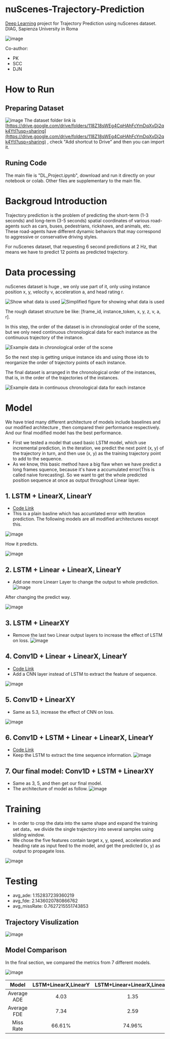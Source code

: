 # nuScenes-Trajectory-Prediction
[Deep Learning](https://sites.google.com/diag.uniroma1.it/fabriziosilvestri/home/teaching/deep-learning) project for Trajectory Prediction using nuScenes dataset. DIAG, Sapienza University in Roma

![image](https://user-images.githubusercontent.com/24941293/189555310-370e716e-14df-4660-b204-bd3fb54dd4eb.png)

Co-author:
- PK
- SCC
- DJN

# How to Run

## Preparing Dataset

![image](https://user-images.githubusercontent.com/24941293/189555084-af18bdb3-cbd1-406c-ae95-97f6e443775b.png)
The dataset folder link is [https://drive.google.com/drive/folders/118Z18sWEg4CqHAhFcYmDqXvDj2qk4YtI?usp=sharing](https://drive.google.com/drive/folders/118Z18sWEg4CqHAhFcYmDqXvDj2qk4YtI?usp=sharing) , check "Add shortcut to Drive" and then you can import it.

## Runing Code
The main file is "DL_Project.ipynb", download and run it directly on your notebook or colab. Other files are supplementary to the main file.

# Backgroud Introduction

Trajectory prediction is the problem of predicting the short-term (1-3 seconds) and long-term (3-5 seconds) spatial coordinates of various road-agents such as cars, buses, pedestrians, rickshaws, and animals, etc. These road-agents have different dynamic behaviors that may correspond to aggressive or conservative driving styles.

For nuScenes dataset, that requesting 6 second predictions at 2 Hz, that means we have to predict 12 points as predicted trajectory.

# Data processing
nuScenes dataset is huge , we only use part of it, only using instance position x, y, velocity v, acceleration a, and head rating r.

![Show what data is used](https://user-images.githubusercontent.com/24941293/189556493-830a6aff-8566-457c-b53d-38e6a3a7dc02.png)
![Simplified figure for showing what data is used](https://user-images.githubusercontent.com/24941293/189556504-ce264f1c-e068-4149-942b-0ab88742d279.png)

The rough dataset structure be like: [frame_id, instance_token, x, y, z, v, a, r].

In this step, the order of the dataset is in chronological order of the scene, but we only need continuous chronological data for each instance as the continuous trajectory of the instance.

![Example data in chronological order of the scene](https://user-images.githubusercontent.com/24941293/189556612-42ccf7ec-ea70-4d68-949b-b515ffa7b9e0.png)


So the next step is getting unique instance ids and using those ids to reorganize the order of trajectory points of each instance.

The final dataset is arranged in the chronological order of the instances, that is, in the order of the trajectories of the instances.

![Example data in continuous chronological data for each instance](https://user-images.githubusercontent.com/24941293/189556626-a44736d7-9c5d-437c-adec-6360ca7629e3.png)

# Model
We have tried many different architecture of models include baselines and our modified architecture , then compared their performance respectively. And our final modified model has the best performance.

- First we tested a model that used basic LSTM model, which use incremental prediction, in the iteration, we predict the next point (x, y) of the trajectory in turn, and then use (x, y) as the training trajectory point to add to the sequence.
- As we know, this basic method have a big flaw when we have predict a long frames squence, because it's have a accumulated error(This is called naive forecasting). So we want to get the whole predicted position sequence at once as output throughout Linear layer.

## 1. LSTM + LinearX, LinearY
- [Code Link](https://colab.research.google.com/drive/1GFNBxcYfbNqtltdHGVLmRfCC-Q5a5ivK?usp=sharing)
- This is a plain basline which has accumlated error with iteration prediction. The following models are all modified architectures except this.



![image](https://user-images.githubusercontent.com/24941293/189557086-16d00fe5-35d2-460b-814e-3edf8f0be8fd.png)

How it predicts.

![image](https://user-images.githubusercontent.com/24941293/189557510-435cc05f-4193-4fa5-84bf-e4ae914ef7b3.png)


## 2. LSTM + Linear + LinearX, LinearY
- Add one more Linearr Layer to change the output to whole prediction.
![image](https://user-images.githubusercontent.com/24941293/189557107-f1de1bde-3805-43b9-98a9-c3c0e1ceaf2a.png)

After changing the predict way.

![image](https://user-images.githubusercontent.com/24941293/189557553-37f61a9f-d0c5-4e1b-b0fe-4ef87cd788dc.png)


## 3. LSTM + LinearXY
- Remove the last two Linear output layers to increase the effect of LSTM on loss.
![image](https://user-images.githubusercontent.com/24941293/189557143-b78e7966-43e3-4ef4-8885-bf1a89793a30.png)


## 4. Conv1D + Linear + LinearX, LinearY
- [Code Link](https://colab.research.google.com/drive/1WEYCfWhV2OyPEEdP4YKwZU3AhyvExuEL#scrollTo=7IuPfoPGZfVD)
- Add a CNN layer instead of LSTM to extract the feature of sequence. 

![image](https://user-images.githubusercontent.com/24941293/189557177-bec6a5b4-fff9-4867-bf5a-55638bf4de1f.png)


## 5. Conv1D + LinearXY
- Same as 5.3, increase the effect of CNN on loss.

![image](https://user-images.githubusercontent.com/24941293/189557195-66febb7e-7800-4077-ab89-34f0a92d2df6.png)

## 6. Conv1D + LSTM + Linear + LinearX, LinearY
- [Code Link](https://colab.research.google.com/drive/1C6lxeM4XG24USte5rYujX41FEUvchGuM#scrollTo=7IuPfoPGZfVD)
- Keep the LSTM to extract the time sequence information.
![image](https://user-images.githubusercontent.com/24941293/189557219-2a8ec1b3-0be4-41d1-9b32-8b790528710a.png)


## 7. Our final model: Conv1D + LSTM + LinearXY
- Same as 3, 5, and then get our final model.
- The architecture of model as follow.
![image](https://user-images.githubusercontent.com/24941293/189557265-50f71c9e-6e4e-4649-9c29-e87d49aa50c4.png)


# Training

- In order to crop the data into the same shape and expand the training set data，we divide the single trajectory into several samples using sliding window.
- We chose the five features contain target x, y, speed, acceleration and heading rate as input feed to the model, and get the predicted (x, y) as output to propagate loss.

![image](https://user-images.githubusercontent.com/24941293/189557634-3e0d8cd1-1606-46f2-9159-1f40781009e2.png)


# Testing

- avg_ade: 1.152837239360219
- avg_fde: 2.1436020780866762
- avg_missRate: 0.7627215551743853

## Trajectory Visulization

![image](https://user-images.githubusercontent.com/24941293/189557316-23e80206-6f6e-4609-a63a-218fec2cb9ad.png)

## Model Comparison

In the final section, we compared the metrics from 7 different models.

![image](https://user-images.githubusercontent.com/24941293/189557349-7e87d766-2aa1-41d9-a214-e1f05890dbea.png)


|Model|LSTM+LinearX,LinearY|LSTM+Linear+LinearX,LinearY|LSTM+LinearXY|Conv1d+Linear+LinearX,LinearY|Conc1d+LinearXY|Conv1d+LSTM+Linear+LinearX,LinearY|Conv1d+LSTM+LinearXY|
|:--:|:--:|:--:|:--:|:--:|:--:|:--:|:--:|
|Average ADE|4.03|1.35|1.35|1.32|1.32|1.16|**1.15**|
|Average FDE|7.34|2.59|2.59|2.42|2.74|2.11|**2.14**|
|Miss Rate|66.61%|74.96%|75.12%|74.10%|74.39%|76.19%|**76.27%**|

